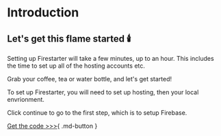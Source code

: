 # Introduction

## Let's get this flame started 🕯️ 

Setting up Firestarter will take a few minutes, up to an hour. This includes the time to set up all of the hosting accounts etc.

Grab your coffee, tea or water bottle, and let's get started!

To set up Firestarter, you will need to set up hosting, then your local envrionment.

Click continue to go to the first step, which is to setup Firebase.

[Get the code >>>](getthecode.md){ .md-button }